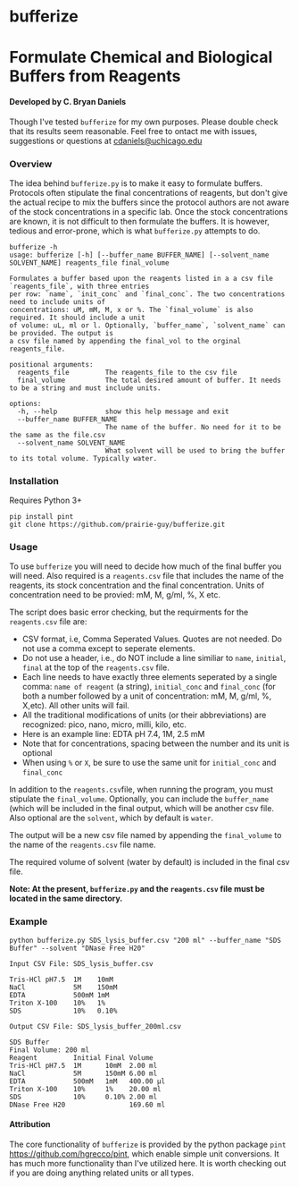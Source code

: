 # bufferize
# Formulate Chemical and Biological Buffers from Reagents

#### Developed by C. Bryan Daniels
Though I've tested `bufferize` for my own purposes. Please double check that its results seem reasonable. Feel free to ontact me with issues, suggestions or questions at cdaniels@uchicago.edu

### Overview
The idea behind `bufferize.py` is to make it easy to formulate buffers. Protocols often stipulate the final concentrations of reagents, but don't give the actual recipe to mix the buffers since the protocol authors are not aware of the stock concentrations in a specific lab. Once the stock concentrations are known, it is not difficult to then formulate the buffers. It is however, tedious and error-prone, which is what `bufferize.py` attempts to do.

```
bufferize -h
usage: bufferize [-h] [--buffer_name BUFFER_NAME] [--solvent_name SOLVENT_NAME] reagents_file final_volume

Formulates a buffer based upon the reagents listed in a a csv file `reagents_file`, with three entries 
per row: `name`, `init_conc` and `final_conc`. The two concentrations need to include units of 
concentrations: uM, mM, M, x or %. The `final_volume` is also required. It should include a unit 
of volume: uL, ml or l. Optionally, `buffer_name`, `solvent_name` can be provided. The output is 
a csv file named by appending the final_vol to the orginal reagents_file.

positional arguments:
  reagents_file         The reagents_file to the csv file
  final_volume          The total desired amount of buffer. It needs to be a string and must include units.

options:
  -h, --help            show this help message and exit
  --buffer_name BUFFER_NAME
                        The name of the buffer. No need for it to be the same as the file.csv
  --solvent_name SOLVENT_NAME
                        What solvent will be used to bring the buffer to its total volume. Typically water.        
```

### Installation
Requires Python 3+
``` 
pip install pint
git clone https://github.com/prairie-guy/bufferize.git
```
### Usage
To use `bufferize` you will need to decide how much of the final buffer you will need. Also required is a `reagents.csv` file that includes the name of the reagents, its stock concentration and the final concentration. Units of concentration need to be provied: mM, M, g/ml, %, X etc.

The script does basic error checking, but the requirments for the `reagents.csv` file are:
- CSV format, i.e, Comma Seperated Values. Quotes are not needed. Do not use a comma except to seperate elements.
- Do not use a header, i.e., do NOT include a line similiar to `name`, `initial`, `final` at the top of the `reagents.csv` file.
- Each line needs to have exactly three elements seperated by a single comma: `name of reagent` (a string), `initial_conc` and `final_conc` (for both a number followed by a unit of concentration: mM, M, g/ml, %, X,etc). All other units will fail.
- All the traditional modifications of units (or their abbreviations) are recognized: pico, nano, micro, milli, kilo, etc.
- Here is an example line: EDTA pH 7.4, 1M, 2.5 mM
- Note that for concentrations, spacing between the number and its unit is optional
- When using `%` or `X`, be sure to use the same unit for `initial_conc` and `final_conc`

In addition to the `reagents.csv`file, when running the program, you must stipulate the `final_volume`. Optionally, you can include the `buffer_name` (which will be included in the final output, which will be another csv file. Also optional are the `solvent`, which by default is `water`.

The output will be a new csv file named by appending the `final_volume` to the name of the `reagents.csv` file name.

The required volume of solvent (water by default) is included in the final csv file.

**Note: At the present, `bufferize.py` and the `reagents.csv` file must be located in the same directory.**

### Example
```
python bufferize.py SDS_lysis_buffer.csv "200 ml" --buffer_name "SDS Buffer" --solvent "DNase Free H20"
```

```Input CSV File: SDS_lysis_buffer.csv```

```
Tris-HCl pH7.5  1M    10mM
NaCl            5M    150mM
EDTA            500mM 1mM
Triton X-100    10%   1%
SDS             10%   0.10%
```

```Output CSV File: SDS_lysis_buffer_200ml.csv```

```
SDS Buffer			
Final Volume: 200 ml			
Reagent         Initial Final Volume
Tris-HCl pH7.5  1M      10mM  2.00 ml
NaCl            5M      150mM 6.00 ml
EDTA            500mM   1mM   400.00 µl
Triton X-100    10%     1%    20.00 ml
SDS             10%     0.10% 2.00 ml
DNase Free H20                169.60 ml
```
#### Attribution
The core functionality of `bufferize` is provided by the python package `pint` https://github.com/hgrecco/pint, which enable simple unit conversions. It has much more functionality than I've utilized here. It is worth checking out if you are doing anything related units or all types. 


